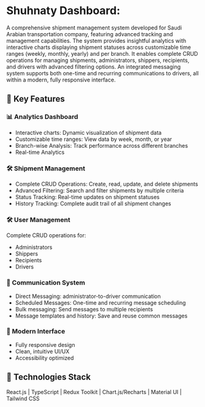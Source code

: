 # Shuhnaty Dashboard:


A comprehensive shipment management system developed for Saudi Arabian transportation company, featuring advanced tracking and management capabilities. The system provides insightful analytics with interactive charts displaying shipment statuses across customizable time ranges (weekly, monthly, yearly) and per branch. It enables complete CRUD operations for managing shipments, administrators, shippers, recipients, and drivers with advanced filtering options. An integrated messaging system supports both one-time and recurring communications to drivers, all within a modern, fully responsive interface.


## 🌟 Key Features

### 📊 Analytics Dashboard
- Interactive charts: Dynamic visualization of shipment data
- Customizable time ranges: View data by week, month, or year
- Branch-wise Analysis: Track performance across different branches
- Real-time Analytics

### 🛠️ Shipment Management
- Complete CRUD Operations: Create, read, update, and delete shipments
- Advanced Filtering: Search and filter shipments by multiple criteria
- Status Tracking: Real-time updates on shipment statuses
- History Tracking: Complete audit trail of all shipment changes

### 🛠️ User Management
 Complete CRUD operations for:
  - Administrators
  - Shippers
  - Recipients
  - Drivers

### 📨 Communication System
- Direct Messaging: administrator-to-driver communication
- Scheduled Messages: One-time and recurring message scheduling
- Bulk messaging: Send messages to multiple recipients
- Message templates and history: Save and reuse common messages

### 🎨 Modern Interface
- Fully responsive design
- Clean, intuitive UI/UX
- Accessibility optimized

## 🚀 Technologies Stack

React.js | TypeScript | Redux Toolkit | Chart.js/Recharts | Material UI | Tailwind CSS  
